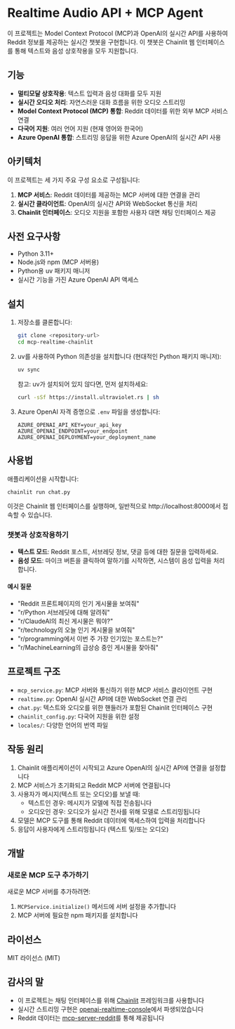 # Realtime Audio API + MCP Agent

이 프로젝트는 Model Context Protocol (MCP)과 OpenAI의 실시간 API를 사용하여 Reddit 정보를 제공하는 실시간 챗봇을 구현합니다. 이 챗봇은 Chainlit 웹 인터페이스를 통해 텍스트와 음성 상호작용을 모두 지원합니다.

## 기능

- **멀티모달 상호작용**: 텍스트 입력과 음성 대화를 모두 지원
- **실시간 오디오 처리**: 자연스러운 대화 흐름을 위한 오디오 스트리밍
- **Model Context Protocol (MCP) 통합**: Reddit 데이터를 위한 외부 MCP 서비스 연결
- **다국어 지원**: 여러 언어 지원 (현재 영어와 한국어)
- **Azure OpenAI 통합**: 스트리밍 응답을 위한 Azure OpenAI의 실시간 API 사용

## 아키텍처

이 프로젝트는 세 가지 주요 구성 요소로 구성됩니다:

1. **MCP 서비스**: Reddit 데이터를 제공하는 MCP 서버에 대한 연결을 관리
2. **실시간 클라이언트**: OpenAI의 실시간 API와 WebSocket 통신을 처리
3. **Chainlit 인터페이스**: 오디오 지원을 포함한 사용자 대면 채팅 인터페이스 제공

## 사전 요구사항

- Python 3.11+
- Node.js와 npm (MCP 서버용)
- Python용 uv 패키지 매니저
- 실시간 기능을 가진 Azure OpenAI API 액세스

## 설치

1. 저장소를 클론합니다:
   ```bash
   git clone <repository-url>
   cd mcp-realtime-chainlit
   ```

2. uv를 사용하여 Python 의존성을 설치합니다 (현대적인 Python 패키지 매니저):
   ```bash
   uv sync
   ```
   
   참고: uv가 설치되어 있지 않다면, 먼저 설치하세요:
   ```bash
   curl -sSf https://install.ultraviolet.rs | sh
   ```

3. Azure OpenAI 자격 증명으로 `.env` 파일을 생성합니다:
   ```
   AZURE_OPENAI_API_KEY=your_api_key
   AZURE_OPENAI_ENDPOINT=your_endpoint
   AZURE_OPENAI_DEPLOYMENT=your_deployment_name
   ```

## 사용법

애플리케이션을 시작합니다:

```bash
chainlit run chat.py
```

이것은 Chainlit 웹 인터페이스를 실행하며, 일반적으로 http://localhost:8000에서 접속할 수 있습니다.

### 챗봇과 상호작용하기

- **텍스트 모드**: Reddit 포스트, 서브레딧 정보, 댓글 등에 대한 질문을 입력하세요.
- **음성 모드**: 마이크 버튼을 클릭하여 말하기를 시작하면, 시스템이 음성 입력을 처리합니다.

#### 예시 질문

- "Reddit 프론트페이지의 인기 게시물을 보여줘"
- "r/Python 서브레딧에 대해 알려줘"
- "r/ClaudeAI의 최신 게시물은 뭐야?"
- "r/technology의 오늘 인기 게시물을 보여줘"
- "r/programming에서 이번 주 가장 인기있는 포스트는?"
- "r/MachineLearning의 급상승 중인 게시물을 찾아줘"

## 프로젝트 구조

- `mcp_service.py`: MCP 서버와 통신하기 위한 MCP 서비스 클라이언트 구현
- `realtime.py`: OpenAI 실시간 API에 대한 WebSocket 연결 관리
- `chat.py`: 텍스트와 오디오를 위한 핸들러가 포함된 Chainlit 인터페이스 구현
- `chainlit_config.py`: 다국어 지원을 위한 설정
- `locales/`: 다양한 언어의 번역 파일

## 작동 원리

1. Chainlit 애플리케이션이 시작되고 Azure OpenAI의 실시간 API에 연결을 설정합니다
2. MCP 서비스가 초기화되고 Reddit MCP 서버에 연결됩니다
3. 사용자가 메시지(텍스트 또는 오디오)를 보낼 때:
   - 텍스트인 경우: 메시지가 모델에 직접 전송됩니다
   - 오디오인 경우: 오디오가 실시간 전사를 위해 모델로 스트리밍됩니다
4. 모델은 MCP 도구를 통해 Reddit 데이터에 액세스하여 입력을 처리합니다
5. 응답이 사용자에게 스트리밍됩니다 (텍스트 및/또는 오디오)

## 개발

### 새로운 MCP 도구 추가하기

새로운 MCP 서버를 추가하려면:

1. `MCPService.initialize()` 메서드에 서버 설정을 추가합니다
2. MCP 서버에 필요한 npm 패키지를 설치합니다

## 라이선스

MIT 라이선스 (MIT)

## 감사의 말

- 이 프로젝트는 채팅 인터페이스를 위해 [Chainlit](https://github.com/Chainlit/chainlit) 프레임워크를 사용합니다
- 실시간 스트리밍 구현은 [openai-realtime-console](https://github.com/openai/openai-realtime-console)에서 파생되었습니다
- Reddit 데이터는 [mcp-server-reddit](https://github.com/Hawstein/mcp-server-reddit)를 통해 제공됩니다
